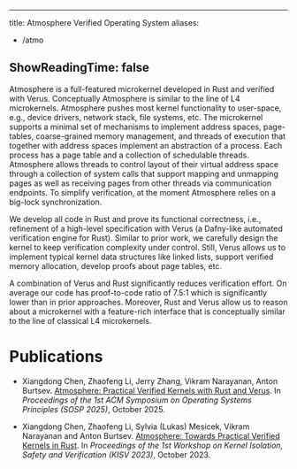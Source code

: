 
---
title: Atmosphere Verified Operating System
aliases:
- /atmo

ShowReadingTime: false
---

Atmosphere is a full-featured microkernel developed in Rust and verified with
Verus. Conceptually Atmosphere is similar to the line of L4 microkernels.
Atmosphere pushes most kernel functionality to user-space, e.g., device
drivers, network stack, file systems, etc. The microkernel supports a minimal
set of mechanisms to implement address spaces, page-tables, coarse-grained
memory management, and threads of execution that together with address spaces
implement an abstraction of a process. Each process has a page table and a
collection of schedulable threads. Atmosphere allows threads to control layout
of their virtual address space through a collection of system calls that
support mapping and unmapping pages as well as receiving pages from other
threads via communication endpoints. To simplify verification, at the moment
Atmosphere relies on a big-lock synchronization.

We develop all code in Rust and prove its functional correctness, i.e.,
refinement of a high-level specification with Verus (a Dafny-like automated
verification engine for Rust).  Similar to prior work, we carefully design the
kernel to keep verification complexity under control.  Still, Verus allows us
to implement typical kernel data structures like linked lists, support verified
memory allocation, develop proofs about page tables, etc. 

A combination of Verus and Rust significantly reduces verification effort. On
average our code has proof-to-code ratio of 7.5:1 which is significantly lower
than in prior approaches. Moreover, Rust and Verus allow us to reason about a
microkernel with a feature-rich interface that is conceptually similar to the
line of classical L4 microkernels.

# Publications

* Xiangdong Chen, Zhaofeng Li, Jerry Zhang, Vikram Narayanan, Anton Burtsev.
[Atmosphere: Practical Verified Kernels with Rust and Verus](/doc/2025-sosp-atmo.pdf). 
In _Proceedings of the 1st ACM Symposium on Operating Systems Principles (SOSP 2025)_, October 2025.

* Xiangdong Chen, Zhaofeng Li, Sylvia (Lukas) Mesicek, Vikram Narayanan and Anton Burtsev.
[Atmosphere: Towards Practical Verified Kernels in
Rust](/doc/2023-kisv-atmo.pdf). In _Proceedings of the 1st Workshop on Kernel
Isolation, Safety and Verification (KISV 2023)_, October 2023.


